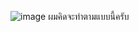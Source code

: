 ![image](https://github.com/ammaret999/project-aws/assets/119582626/5a2b3368-c959-47ea-a403-d2eb909de0ed)
ผมคิดจะทำตามแบบนี้ครับ
